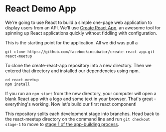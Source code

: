 # React Demo App #

We're going to use React to build a simple one-page web application to display users from an API. We'll use [Create React App](https://github.com/facebookincubator/create-react-app), an awesome tool for spinning up React applications quickly without fiddling with configuration.

This is the starting point for the application. All we did was pull a 

```
git clone https://github.com/facebookincubator/create-react-app.git react-meetup
```

To clone the create-react-app repository into a new directory. Then we entered that directory and installed our dependencies using npm.

```
cd react-meetup
npm install
```

If you run an ```npm start``` from the new directory, your computer will open a blank React app with a logo and some text in your browser. That's great - everything's working. Now let's build our first react component!

This repository splits each development stage into branches. Head back to the react-meetup directory on the command line and run ```git checkout stage-1``` to move to [stage 1 of the app-building process](https://github.com/KiaFarhang/react-meetup/tree/stage-1).